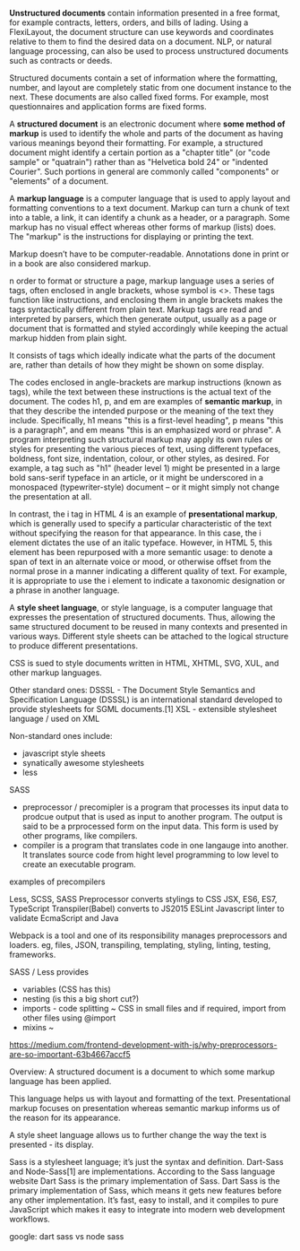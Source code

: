__Unstructured documents__ contain information presented in a free format, for example contracts, letters, orders, and bills of lading. Using a FlexiLayout, the document structure can use keywords and coordinates relative to them to find the desired data on a document. NLP, or natural language processing, can also be used to process unstructured documents such as contracts or deeds. 

Structured documents contain a set of information where the formatting, number, and layout are completely static from one document instance to the next. These documents are also called fixed forms. For example, most questionnaires and application forms are fixed forms. 

A __structured document__ is an electronic document where __some method of markup__ is used to identify the whole and parts of the document as having various meanings beyond their formatting. For example, a structured document might identify a certain portion as a "chapter title" (or "code sample" or "quatrain") rather than as "Helvetica bold 24" or "indented Courier". Such portions in general are commonly called "components" or "elements" of a document.

A __markup language__ is a computer language that is used to apply layout and formatting conventions to a text document. Markup can turn a chunk of text into a table, a link, it can identify a chunk as a header, or a paragraph.  Some markup has no visual effect whereas other forms of markup (lists) does.  The "markup" is the instructions for displaying or printing the text.

Markup doesn’t have to be computer-readable. Annotations done in print or in a book are also considered markup. 

n order to format or structure a page, markup language uses a series of tags, often enclosed in angle brackets, whose symbol is <>. These tags function like instructions, and enclosing them in angle brackets makes the tags syntactically different from plain text. Markup tags are read and interpreted by parsers, which then generate output, usually as a page or document that is formatted and styled accordingly while keeping the actual markup hidden from plain sight.

It consists of tags which ideally indicate what the parts of the document are, rather than details of how they might be shown on some display. 

The codes enclosed in angle-brackets <like this> are markup instructions (known as tags), while the text between these instructions is the actual text of the document. The codes h1, p, and em are examples of __semantic markup__, in that they describe the intended purpose or the meaning of the text they include. Specifically, h1 means "this is a first-level heading", p means "this is a paragraph", and em means "this is an emphasized word or phrase". A program interpreting such structural markup may apply its own rules or styles for presenting the various pieces of text, using different typefaces, boldness, font size, indentation, colour, or other styles, as desired. For example, a tag such as "h1" (header level 1) might be presented in a large bold sans-serif typeface in an article, or it might be underscored in a monospaced (typewriter-style) document – or it might simply not change the presentation at all.

In contrast, the i tag in HTML 4 is an example of __presentational markup__, which is generally used to specify a particular characteristic of the text without specifying the reason for that appearance. In this case, the i element dictates the use of an italic typeface. However, in HTML 5, this element has been repurposed with a more semantic usage: to denote a span of text in an alternate voice or mood, or otherwise offset from the normal prose in a manner indicating a different quality of text. For example, it is appropriate to use the i element to indicate a taxonomic designation or a phrase in another language.

A __style sheet language__, or style language, is a computer language that expresses the presentation of structured documents. Thus, allowing the same structured document to be reused in many contexts and presented in various ways. Different style sheets can be attached to the logical structure to produce different presentations.

CSS is sued to style documents written in HTML, XHTML, SVG, XUL, and other markup languages.

Other standard ones: 
DSSSL - The Document Style Semantics and Specification Language (DSSSL) is an international standard developed to provide stylesheets for SGML documents.[1]
XSL - extensible stylesheet language / used on XML

Non-standard ones include: 
- javascript style sheets
- synatically awesome stylesheets 
- less

SASS 
 - preprocessor / precomipler is a program that processes its input data to prodcue output that is used as input to another program.  The output is said to be a prprocessed form on the input data.  This form is used by other programs, like compilers.
 - compiler is a program that translates code in one langauge into another.  It translates source code from hight level programming to low level to create an executable program.

examples of precompilers

Less, SCSS, SASS Preprocessor converts stylings to CSS
JSX, ES6, ES7, TypeScript Transpiler(Babel) converts to JS2015
ESLint Javascript linter to validate EcmaScript and Java

Webpack is a tool and one of its responsibility manages preprocessors and loaders.  eg, files, JSON, transpiling, templating, styling, linting, testing, frameworks.

SASS / Less provides 
- variables (CSS has this)
- nesting (is this a big short cut?)
- imports - code splitting ~ CSS in  small files and if required, import from other files using @import
- mixins ~ 

https://medium.com/frontend-development-with-js/why-preprocessors-are-so-important-63b4667accf5

Overview: 
A structured document is a document to which some markup language has been applied.  

This language helps us with layout and formatting of the text.  Presentational markup focuses on presentation whereas semantic markup informs us of the reason for its appearance.

A style sheet language allows us to further change the way the text is presented - its display.

Sass is a stylesheet language; it’s just the syntax and definition. Dart-Sass and Node-Sass[1] are implementations. According to the Sass language website Dart Sass is the primary implementation of Sass.
Dart Sass is the primary implementation of Sass, which means it gets new features before any other implementation. It’s fast, easy to install, and it compiles to pure JavaScript which makes it easy to integrate into modern web development workflows.

google: dart sass vs node sass